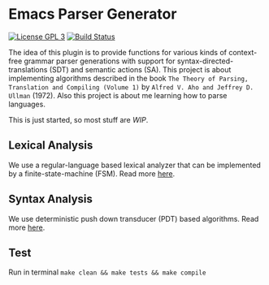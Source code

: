 # Emacs Parser Generator

[![License GPL 3](https://img.shields.io/badge/license-GPL_3-green.svg)](https://www.gnu.org/licenses/gpl-3.0.txt)
[![Build Status](https://travis-ci.org/cjohansson/emacs-parser-generator.svg?branch=master)](https://travis-ci.org/cjohansson/emacs-parser-generator)

The idea of this plugin is to provide functions for various kinds of context-free grammar parser generations with support for syntax-directed-translations (SDT) and semantic actions (SA). This project is about implementing algorithms described in the book `The Theory of Parsing, Translation and Compiling (Volume 1)` by `Alfred V. Aho and Jeffrey D. Ullman` (1972). Also this project is about me learning how to parse languages.

This is just started, so most stuff are *WIP*.

## Lexical Analysis

We use a regular-language based lexical analyzer that can be implemented by a finite-state-machine (FSM). Read more [here](docs/Lexical-Analysis.md).

## Syntax Analysis

We use deterministic push down transducer (PDT) based algorithms. Read more [here](docs/Syntax-Analysis.md).

## Test

Run in terminal `make clean && make tests && make compile`
